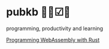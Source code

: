 # pubkb 👨‍💻☑🧠
programming, productivity and learning

[Programming WebAssembly with Rust](https://github.com/kosengan/cskb/blob/main/pages/Programming%20WebAssembly%20with%20Rust.org)
